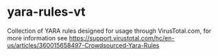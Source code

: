 # yara-rules-vt
Collection of YARA rules designed for usage through VirusTotal.com, for more information see https://support.virustotal.com/hc/en-us/articles/360015658497-Crowdsourced-Yara-Rules
